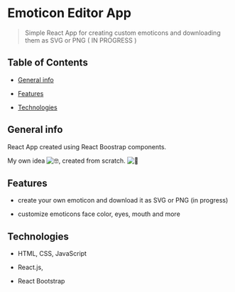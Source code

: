 # Emoticon Editor App

> Simple React App for creating custom emoticons and downloading them as SVG or PNG  ( IN PROGRESS )

## Table of Contents

- [General info](#general-info)

- [Features](#features)

- [Technologies](#technologies)

## General info

React App created using React Boostrap components. 

My own idea ![🤓](https://mail.google.com/mail/e/1f913), created from scratch. ![🔨](https://mail.google.com/mail/e/1f528)


## Features

- create your own emoticon and download it as SVG or PNG (in progress)

- customize emoticons face color, eyes, mouth and more


## Technologies

- HTML, CSS, JavaScript

- React.js,

- React Bootstrap

